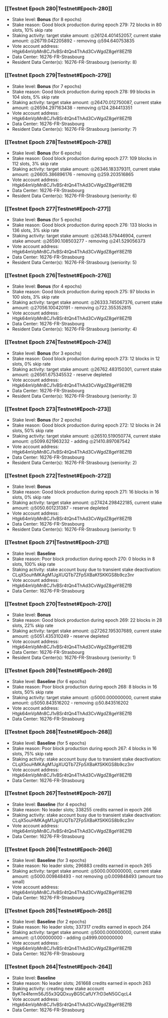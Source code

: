 ### [[Testnet Epoch 280|Testnet#Epoch-280]]
* Stake level: **Bonus** (for 8 epochs)
* Stake reason: Good block production during epoch 279: 72 blocks in 80 slots, 10% skip rate
* Staking activity: target stake amount: ◎26124.401452057, current stake amount: ◎26719.042205892 - removing ◎594.640753835
* Vote account address: Htgk64mVpMn8CJ1vBSr4tQn4ThAd3CvWgdZ8geY8EZfB
* Data Center: 16276-FR-Strasbourg
* Resident Data Center(s): 16276-FR-Strasbourg (seniority: 8)
### [[Testnet Epoch 279|Testnet#Epoch-279]]
* Stake level: **Bonus** (for 7 epochs)
* Stake reason: Good block production during epoch 278: 99 blocks in 104 slots, 5% skip rate
* Staking activity: target stake amount: ◎26470.012750087, current stake amount: ◎26594.297163438 - removing ◎124.284413351
* Vote account address: Htgk64mVpMn8CJ1vBSr4tQn4ThAd3CvWgdZ8geY8EZfB
* Data Center: 16276-FR-Strasbourg
* Resident Data Center(s): 16276-FR-Strasbourg (seniority: 7)
### [[Testnet Epoch 278|Testnet#Epoch-278]]
* Stake level: **Bonus** (for 6 epochs)
* Stake reason: Good block production during epoch 277: 109 blocks in 112 slots, 3% skip rate
* Staking activity: target stake amount: ◎26346.183379311, current stake amount: ◎26605.386896176 - removing ◎259.203516865
* Vote account address: Htgk64mVpMn8CJ1vBSr4tQn4ThAd3CvWgdZ8geY8EZfB
* Data Center: 16276-FR-Strasbourg
* Resident Data Center(s): 16276-FR-Strasbourg (seniority: 6)
### [[Testnet Epoch 277|Testnet#Epoch-277]]
* Stake level: **Bonus** (for 5 epochs)
* Stake reason: Good block production during epoch 276: 133 blocks in 136 slots, 3% skip rate
* Staking activity: target stake amount: ◎26348.579446904, current stake amount: ◎26590.108503277 - removing ◎241.529056373
* Vote account address: Htgk64mVpMn8CJ1vBSr4tQn4ThAd3CvWgdZ8geY8EZfB
* Data Center: 16276-FR-Strasbourg
* Resident Data Center(s): 16276-FR-Strasbourg (seniority: 5)
### [[Testnet Epoch 276|Testnet#Epoch-276]]
* Stake level: **Bonus** (for 4 epochs)
* Stake reason: Good block production during epoch 275: 97 blocks in 100 slots, 3% skip rate
* Staking activity: target stake amount: ◎26333.745067376, current stake amount: ◎27056.100420191 - removing ◎722.355352815
* Vote account address: Htgk64mVpMn8CJ1vBSr4tQn4ThAd3CvWgdZ8geY8EZfB
* Data Center: 16276-FR-Strasbourg
* Resident Data Center(s): 16276-FR-Strasbourg (seniority: 4)
### [[Testnet Epoch 274|Testnet#Epoch-274]]
* Stake level: **Bonus** (for 3 epochs)
* Stake reason: Good block production during epoch 273: 12 blocks in 12 slots, 0% skip rate
* Staking activity: target stake amount: ◎26762.483150301, current stake amount: ◎26561.675345532 - reserve depleted
* Vote account address: Htgk64mVpMn8CJ1vBSr4tQn4ThAd3CvWgdZ8geY8EZfB
* Data Center: 16276-FR-Strasbourg
* Resident Data Center(s): 16276-FR-Strasbourg (seniority: 3)
### [[Testnet Epoch 273|Testnet#Epoch-273]]
* Stake level: **Bonus** (for 2 epochs)
* Stake reason: Good block production during epoch 272: 12 blocks in 24 slots, 50% skip rate
* Staking activity: target stake amount: ◎26510.519050774, current stake amount: ◎5099.621963232 - adding ◎21410.897087542
* Vote account address: Htgk64mVpMn8CJ1vBSr4tQn4ThAd3CvWgdZ8geY8EZfB
* Data Center: 16276-FR-Strasbourg
* Resident Data Center(s): 16276-FR-Strasbourg (seniority: 2)
### [[Testnet Epoch 272|Testnet#Epoch-272]]
* Stake level: **Bonus**
* Stake reason: Good block production during epoch 271: 16 blocks in 16 slots, 0% skip rate
* Staking activity: target stake amount: ◎27424.298422185, current stake amount: ◎5050.601231387 - reserve depleted
* Vote account address: Htgk64mVpMn8CJ1vBSr4tQn4ThAd3CvWgdZ8geY8EZfB
* Data Center: 16276-FR-Strasbourg
* Resident Data Center(s): 16276-FR-Strasbourg (seniority: 1)
### [[Testnet Epoch 271|Testnet#Epoch-271]]
* Stake level: **Baseline**
* Stake reason: Poor block production during epoch 270: 0 blocks in 8 slots, 100% skip rate
* Staking activity: stake account busy due to transient stake deactivation: CLqX5ouHMKAgM1JgXUQTb7ZFp5XBaKfSKKGS8b9cz3nr
* Vote account address: Htgk64mVpMn8CJ1vBSr4tQn4ThAd3CvWgdZ8geY8EZfB
* Data Center: 16276-FR-Strasbourg
### [[Testnet Epoch 270|Testnet#Epoch-270]]
* Stake level: **Bonus**
* Stake reason: Good block production during epoch 269: 22 blocks in 28 slots, 22% skip rate
* Staking activity: target stake amount: ◎27262.195307689, current stake amount: ◎5051.435310249 - reserve depleted
* Vote account address: Htgk64mVpMn8CJ1vBSr4tQn4ThAd3CvWgdZ8geY8EZfB
* Data Center: 16276-FR-Strasbourg
* Resident Data Center(s): 16276-FR-Strasbourg (seniority: 1)
### [[Testnet Epoch 269|Testnet#Epoch-269]]
* Stake level: **Baseline** (for 6 epochs)
* Stake reason: Poor block production during epoch 268: 8 blocks in 16 slots, 50% skip rate
* Staking activity: target stake amount: ◎5000.000000000, current stake amount: ◎5050.843516202 - removing ◎50.843516202
* Vote account address: Htgk64mVpMn8CJ1vBSr4tQn4ThAd3CvWgdZ8geY8EZfB
* Data Center: 16276-FR-Strasbourg
### [[Testnet Epoch 268|Testnet#Epoch-268]]
* Stake level: **Baseline** (for 5 epochs)
* Stake reason: Poor block production during epoch 267: 4 blocks in 16 slots, 75% skip rate
* Staking activity: stake account busy due to transient stake deactivation: CLqX5ouHMKAgM1JgXUQTb7ZFp5XBaKfSKKGS8b9cz3nr
* Vote account address: Htgk64mVpMn8CJ1vBSr4tQn4ThAd3CvWgdZ8geY8EZfB
* Data Center: 16276-FR-Strasbourg
### [[Testnet Epoch 267|Testnet#Epoch-267]]
* Stake level: **Baseline** (for 4 epochs)
* Stake reason: No leader slots; 338255 credits earned in epoch 266
* Staking activity: stake account busy due to transient stake deactivation: CLqX5ouHMKAgM1JgXUQTb7ZFp5XBaKfSKKGS8b9cz3nr
* Vote account address: Htgk64mVpMn8CJ1vBSr4tQn4ThAd3CvWgdZ8geY8EZfB
* Data Center: 16276-FR-Strasbourg
### [[Testnet Epoch 266|Testnet#Epoch-266]]
* Stake level: **Baseline** (for 3 epochs)
* Stake reason: No leader slots; 296883 credits earned in epoch 265
* Staking activity: target stake amount: ◎5000.000000000, current stake amount: ◎5000.009848493 - not removing ◎0.009848493 (amount too small)
* Vote account address: Htgk64mVpMn8CJ1vBSr4tQn4ThAd3CvWgdZ8geY8EZfB
* Data Center: 16276-FR-Strasbourg
### [[Testnet Epoch 265|Testnet#Epoch-265]]
* Stake level: **Baseline** (for 2 epochs)
* Stake reason: No leader slots; 337317 credits earned in epoch 264
* Staking activity: target stake amount: ◎5000.000000000, current stake amount: ◎1.000000000 - adding ◎4999.000000000
* Vote account address: Htgk64mVpMn8CJ1vBSr4tQn4ThAd3CvWgdZ8geY8EZfB
* Data Center: 16276-FR-Strasbourg
### [[Testnet Epoch 264|Testnet#Epoch-264]]
* Stake level: **Baseline**
* Stake reason: No leader slots; 261668 credits earned in epoch 263
* Staking activity: creating new stake account ByKTe4ferm56J55x3QQDxuyBG5CafUY7rD3eN5GCqcL4
* Vote account address: Htgk64mVpMn8CJ1vBSr4tQn4ThAd3CvWgdZ8geY8EZfB
* Data Center: 16276-FR-Strasbourg